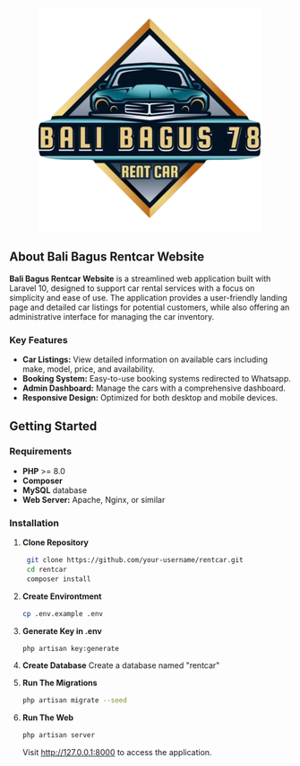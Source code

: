 <p align="center"><a href="https://github.com/antaridj1/rentcar" target="_blank"><img src="https://github.com/antaridj1/rentcar/blob/bd8d4ab661476b2fdd486d682bd11084970ad283/public/frontend/images/logo.png" width="400" alt="RentCar Logo"></a></p>


## About Bali Bagus Rentcar Website

**Bali Bagus Rentcar Website** is a streamlined web application built with Laravel 10, designed to support car rental services with a focus on simplicity and ease of use. The application provides a user-friendly landing page and detailed car listings for potential customers, while also offering an administrative interface for managing the car inventory.

### Key Features

- **Car Listings:** View detailed information on available cars including make, model, price, and availability.
- **Booking System:** Easy-to-use booking systems redirected to Whatsapp.
- **Admin Dashboard:** Manage the cars with a comprehensive dashboard.
- **Responsive Design:** Optimized for both desktop and mobile devices.

## Getting Started

### Requirements

- **PHP** >= 8.0
- **Composer**
- **MySQL** database
- **Web Server:** Apache, Nginx, or similar

### Installation

1. **Clone Repository**

   ```bash
    git clone https://github.com/your-username/rentcar.git
    cd rentcar
    composer install
    ```
2. **Create Environtment**
    ```bash
    cp .env.example .env
    ```
3. **Generate Key in .env**
    ```bash
    php artisan key:generate
    ```
4. **Create Database**
    Create a database named "rentcar"

5. **Run The Migrations**
    ```bash
    php artisan migrate --seed
    ```
6. **Run The Web**
    ```bash
    php artisan server
    ```
    Visit http://127.0.0.1:8000 to access the application.